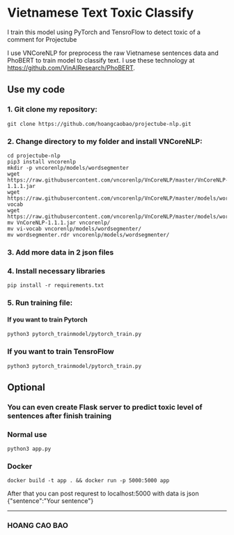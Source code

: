 # Vietnamese Text Toxic Classify
I train this model using PyTorch and TensroFlow to detect toxic of a comment for Projectube

I use VNCoreNLP for preprocess the raw Vietnamese sentences data and PhoBERT to train model to classify text. I use these technology at https://github.com/VinAIResearch/PhoBERT.

## Use my code

### 1. Git clone my repository:
```
git clone https://github.com/hoangcaobao/projectube-nlp.git
```

### 2. Change directory to my folder and install VNCoreNLP:
```
cd projectube-nlp
pip3 install vncorenlp
mkdir -p vncorenlp/models/wordsegmenter
wget https://raw.githubusercontent.com/vncorenlp/VnCoreNLP/master/VnCoreNLP-1.1.1.jar
wget https://raw.githubusercontent.com/vncorenlp/VnCoreNLP/master/models/wordsegmenter/vi-vocab
wget https://raw.githubusercontent.com/vncorenlp/VnCoreNLP/master/models/wordsegmenter/wordsegmenter.rdr
mv VnCoreNLP-1.1.1.jar vncorenlp/ 
mv vi-vocab vncorenlp/models/wordsegmenter/
mv wordsegmenter.rdr vncorenlp/models/wordsegmenter/
```
### 3. Add more data in 2 json files
### 4. Install necessary libraries
```
pip install -r requirements.txt
```
### 5. Run training file:
#### If you want to train Pytorch
```
python3 pytorch_trainmodel/pytorch_train.py
```
### If you want to train TensroFlow
```
python3 pytorch_trainmodel/pytorch_train.py
```
## Optional
### You can even create Flask server to predict toxic level of sentences after finish training
### Normal use
```
python3 app.py
```
### Docker
```
docker build -t app . && docker run -p 5000:5000 app
```
After that you can post requrest to localhost:5000 with data is json {"sentence":"Your sentence"}

---
### HOANG CAO BAO
